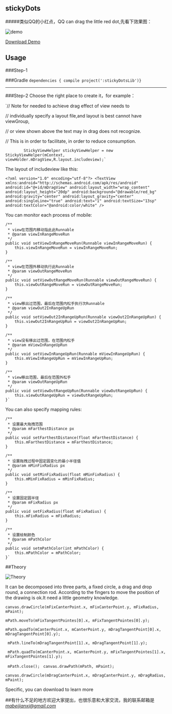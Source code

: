 ## stickyDots
#####类似QQ的小红点，QQ can drag the little red dot,先看下效果图：

![demo](http://7xq6db.com1.z0.glb.clouddn.com/stickydots.gif)


[Download Demo](https://github.com/mabeijianxi/stickyDots/blob/master/simple.apk)

## Usage

###Step-1

###Gradle
`dependencies {
    compile project(':stickyDotsLib')}`

---
###Step-2
Choose the right place to create it，for example：

`//             Note for needed to achieve drag effect of view needs to

//              individually specify a layout file,and layout is best cannot have viewGroup,

//              or view shown above the text may in drag does not recognize.

//              This is in order to facilitate, in order to reduce consumption.

            StickyViewHelper stickyViewHelper = new StickyViewHelper(mContext, viewHolder.mDragView,R.layout.includeview);`

The layout of includeview like this:

`<?xml version="1.0" encoding="utf-8"?>
<TextView xmlns:android="http://schemas.android.com/apk/res/android"
    android:id="@+id/mDragView"
    android:layout_width="wrap_content"
    android:layout_height="20dp"
    android:background="@drawable/red_bg"
    android:gravity="center"
    android:layout_gravity="center"
    android:singleLine="true"
    android:text="1"
    android:textSize="13sp"
    android:textColor="@android:color/white"
    />`

You can monitor each process of mobile:


	/**
     * view在范围内移动指此此Runnable
     * @param viewInRangeMoveRun
     */
    public void setViewInRangeMoveRun(Runnable viewInRangeMoveRun) {
        this.viewInRangeMoveRun = viewInRangeMoveRun;
    }

    /**
     * view在范围外移动执行此Runnable
     * @param viewOutRangeMoveRun
     */
    public void setViewOutRangeMoveRun(Runnable viewOutRangeMoveRun) {
        this.viewOutRangeMoveRun = viewOutRangeMoveRun;
    }

    /**
     * view移出过范围，最后在范围内松手执行次Runnable
     * @param viewOut2InRangeUpRun
     */
    public void setViewOut2InRangeUpRun(Runnable viewOut2InRangeUpRun) {
        this.viewOut2InRangeUpRun = viewOut2InRangeUpRun;
    }

    /**
     * view没有移出过范围，在范围内松手
     * @param mViewInRangeUpRun
     */
    public void setViewInRangeUpRun(Runnable mViewInRangeUpRun) {
        this.mViewInRangeUpRun = mViewInRangeUpRun;
    }

    /**
     * view移出范围，最后在范围外松手
     * @param viewOutRangeUpRun
     */
    public void setViewOutRangeUpRun(Runnable viewOutRangeUpRun) {
        this.viewOutRangeUpRun = viewOutRangeUpRun;
    }`

You can also specify mapping rules:



    /**
     * 设置最大拖拽范围
     * @param mFarthestDistance px
     */
    public void setFarthestDistance(float mFarthestDistance) {
        this.mFarthestDistance = mFarthestDistance;
    }

    /**
     * 设置拖拽过程中固定圆变化的最小半径值
     * @param mMinFixRadius px
     */
    public void setMinFixRadius(float mMinFixRadius) {
        this.mMinFixRadius = mMinFixRadius;
    }

    /**
     * 设置固定圆半径
     * @param mFixRadius px
     */
    public void setFixRadius(float mFixRadius) {
        this.mFixRadius = mFixRadius;
    }

    /**
     * 设置绘制颜色
     * @param mPathColor
     */
    public void setmPathColor(int mPathColor) {
        this.mPathColor = mPathColor;
    }`


##Theory
	
![Theory](http://7xq6db.com1.z0.glb.clouddn.com/%E7%B2%98%E6%80%A7%E6%8E%A7%E4%BB%B6.png)

It can be decomposed into three parts, a fixed circle, a drag and drop round, a connection rod.
According to the fingers to move the position of the drawing is ok.It need a little geometry knowledge.

`canvas.drawCircle(mFixCanterPoint.x, mFixCanterPoint.y, mFixRadius,
                    mPaint);`

`mPath.moveTo(mFixTangentPointes[0].x, mFixTangentPointes[0].y);`

`mPath.quadTo(mCanterPoint.x, mCanterPoint.y,
                    mDragTangentPoint[0].x, mDragTangentPoint[0].y);`

` mPath.lineTo(mDragTangentPoint[1].x, mDragTangentPoint[1].y);`

` mPath.quadTo(mCanterPoint.x, mCanterPoint.y,
                    mFixTangentPointes[1].x, mFixTangentPointes[1].y);`

` mPath.close();`
           ` canvas.drawPath(mPath, mPaint);`

`canvas.drawCircle(mDragCanterPoint.x, mDragCanterPoint.y,
                    mDragRadius, mPaint);`

Specific, you can download to learn more

##有什么不足的地方欢迎大家提出，也很乐意和大家交流，我的联系邮箱是*mabeijianxi@gmail.com*